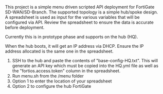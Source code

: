This project is a simple menu driven scripted API deployment for FortiGate SD-WAN/SD-Branch. The supported topology is a simple hub/spoke design. A spreadsheet is
used as input for the various variables that will be configured via API. Review the spreadsheet to ensure the data is accurate before deployment.

Currently this is in prototype phase and supports on the hub (HQ).

When the hub boots, it will get an IP address via DHCP. Ensure the IP address allocated is the same one in the spreadsheet.

1. SSH to the hub and paste the contents of "base-config-HQ.txt". This will generate an API key which must be copied into the HQ.yml file as well as 
   the "fortios.access.token" column in the spreadsheet.
2. Run menu.sh from the /menu folder
3. Option 1 to enter the location of your spreadsheet
4. Option 2 to configure the hub FortiGate
